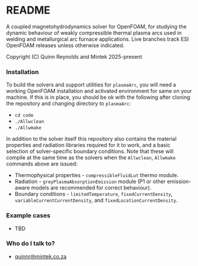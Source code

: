 # README #

A coupled magnetohydrodynamics solver for OpenFOAM, for studying the dynamic behaviour of weakly compressible thermal plasma arcs used in welding and metallurgical arc furnace applications. Live branches track ESI OpenFOAM releases unless otherwise indicated.

Copyright (C) Quinn Reynolds and Mintek 2025-present

### Installation ###

To build the solvers and support utilities for `plasmaArc`, you will need a working OpenFOAM installation and activated environment for same on your machine. If this is in place, you should be ok with the following after cloning the repository and changing directory to `plasmaArc`:

* `cd code`
* `./Allwclean`
* `./Allwmake`

In addition to the solver itself this repository also contains the material properties and radiation libraries required for it to work, and a basic selection of solver-specific boundary conditions. Note that these will compile at the same time as the solvers when the `Allwclean`, `Allwmake` commands above are issued:

* Thermophysical properties - `compressibleFluidLut` thermo module.
* Radiation - `greyPlasmaAbsorptionEmission` module (P1 or other emission-aware models are recommended for correct behaviour).
* Boundary conditions - `limitedTemperature`, `fixedCurrentDensity`, `variableCurrentCurrentDensity`, and `fixedLocationCurrentDensity`.

### Example cases ###

* TBD

### Who do I talk to? ###

* quinnr@mintek.co.za
